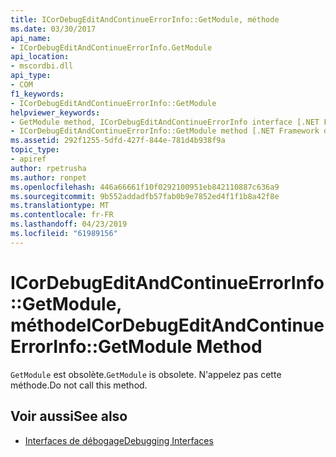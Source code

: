 ```yaml
---
title: ICorDebugEditAndContinueErrorInfo::GetModule, méthode
ms.date: 03/30/2017
api_name:
- ICorDebugEditAndContinueErrorInfo.GetModule
api_location:
- mscordbi.dll
api_type:
- COM
f1_keywords:
- ICorDebugEditAndContinueErrorInfo::GetModule
helpviewer_keywords:
- GetModule method, ICorDebugEditAndContinueErrorInfo interface [.NET Framework debugging]
- ICorDebugEditAndContinueErrorInfo::GetModule method [.NET Framework debugging]
ms.assetid: 292f1255-5dfd-427f-844e-781d4b938f9a
topic_type:
- apiref
author: rpetrusha
ms.author: ronpet
ms.openlocfilehash: 446a66661f10f0292100951eb842110887c636a9
ms.sourcegitcommit: 9b552addadfb57fab0b9e7852ed4f1f1b8a42f8e
ms.translationtype: MT
ms.contentlocale: fr-FR
ms.lasthandoff: 04/23/2019
ms.locfileid: "61989156"
---
```

# <a name="icordebugeditandcontinueerrorinfogetmodule-method"></a><span data-ttu-id="34bd4-102">ICorDebugEditAndContinueErrorInfo::GetModule, méthode</span><span class="sxs-lookup"><span data-stu-id="34bd4-102">ICorDebugEditAndContinueErrorInfo::GetModule Method</span></span>
<span data-ttu-id="34bd4-103">`GetModule` est obsolète.</span><span class="sxs-lookup"><span data-stu-id="34bd4-103">`GetModule` is obsolete.</span></span> <span data-ttu-id="34bd4-104">N'appelez pas cette méthode.</span><span class="sxs-lookup"><span data-stu-id="34bd4-104">Do not call this method.</span></span>  
  
## <a name="see-also"></a><span data-ttu-id="34bd4-105">Voir aussi</span><span class="sxs-lookup"><span data-stu-id="34bd4-105">See also</span></span>

- [<span data-ttu-id="34bd4-106">Interfaces de débogage</span><span class="sxs-lookup"><span data-stu-id="34bd4-106">Debugging Interfaces</span></span>](../../../../docs/framework/unmanaged-api/debugging/debugging-interfaces.md)
